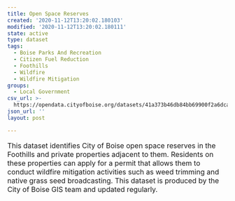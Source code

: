 ```yaml
---
title: Open Space Reserves
created: '2020-11-12T13:20:02.180103'
modified: '2020-11-12T13:20:02.180111'
state: active
type: dataset
tags:
  - Boise Parks And Recreation
  - Citizen Fuel Reduction
  - Foothills
  - Wildfire
  - Wildfire Mitigation
groups:
  - Local Government
csv_url: >-
  https://opendata.cityofboise.org/datasets/41a373b46db84bb69900f2a6dca027a5_1.csv?outSR=%7B%22latestWkid%22%3A3857%2C%22wkid%22%3A102100%7D
json_url: ''
layout: post

---
```

<DIV STYLE="text-align:Left;font-size:12pt"><P><SPAN>This dataset identifies City of Boise open space reserves in the Foothills and private properties adjacent to them. Residents on these properties can apply for a permit that allows them to conduct wildfire mitigation activities such as weed trimming and native grass seed broadcasting. This dataset is produced by the City of Boise GIS team and updated regularly. </SPAN></P></DIV>
